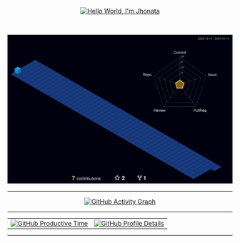 <p align="center">
  <a href="https://github.com/jescatolini">
    <img width="80%" alt="Hello World, I'm Jhonata" src="https://cdn-icons-png.flaticon.com/512/5986/5986092.png" />
  </a>
</p>
<br />

<p align="center">
  <img src="./profile-3d-contrib/profile-night-view.svg" alt="Contribution Status 3D View" />
</p>

---

<p align="center">
  <a href="https://github.com/ashutosh00710/github-readme-activity-graph">
    <img alt="GitHub Activity Graph" src="https://github-readme-activity-graph.vercel.app/graph?username=jescatolini&bg_color=transparent&color=91D383&line=0305B5&point=91D383&area_color=0305B5&area=true&hide_border=true" />
  </a>
</p>

---

<div align="center">
  <table>
    <tr>
      <td>
        <a href="https://github.com/vn7n24fzkq/github-profile-summary-cards">
          <img alt="GitHub Productive Time" src="http://github-profile-summary-cards.vercel.app/api/cards/productive-time?username=jescatolini&theme=github_dark&utcOffset=-3" />
        </a>
      </td>
      <td>
        <a href="https://github.com/vn7n24fzkq/github-profile-summary-cards">
          <img alt="GitHub Profile Details" src="http://github-profile-summary-cards.vercel.app/api/cards/profile-details?username=jescatolini&theme=github_dark" />
        </a>
      </td>
    </tr>
  </table>
</div>

---

